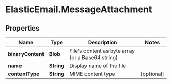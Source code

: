 # ElasticEmail.MessageAttachment

## Properties

Name | Type | Description | Notes
------------ | ------------- | ------------- | -------------
**binaryContent** | **Blob** | File&#39;s content as byte array (or a Base64 string) | 
**name** | **String** | Display name of the file | 
**contentType** | **String** | MIME content type | [optional] 


